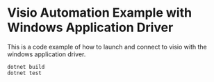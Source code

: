 # Visio Automation Example with Windows Application Driver

This is a code example of how to launch and connect to visio with the windows application driver.

```
dotnet build
dotnet test
```
